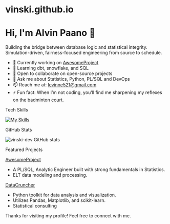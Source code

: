 # vinski.github.io
# Hi, I'm Alvin Paano 👋


Building the bridge between database logic and statistical integrity. Simulation-driven, fairness-focused engineering from source to schedule.

- 🔭 Currently working on [AwesomeProject](https://github.com/yourusername/awesomeproject)
- 🌱 Learning dbt, snowflake, and SQL
- 👯 Open to collaborate on open-source projects
- 💬 Ask me about Statistics, Python, PL/SQL and DevOps
- 📫 Reach me at: levinne521@gmail.com
- ⚡ Fun fact: When I’m not coding, you’ll find me sharpening my reflexes on the badminton court.

Tech Skills

[![My Skills](https://skillicons.dev/icons?i=js,python,react,nodejs,docker,aws)](https://skillicons.dev)

GitHub Stats

![vinski-dev GitHub stats](https://github-readme-stats.vercel.app/api?username=vinski-dev&show_icons=true&theme=radical)

Featured Projects

[AwesomeProject](https://github.com/vinski-dev/awesomeproject)
- A PL/SQL, Analytic Engineer built with strong fundamentals in Statistics.
- ELT data modeling and processing.

[DataCruncher](https://github.com/yourusername/datacruncher)
- Python toolkit for data analysis and visualization.
- Utilizes Pandas, Matplotlib, and scikit-learn.
- Statistical consulting



Thanks for visiting my profile! Feel free to connect with me.

